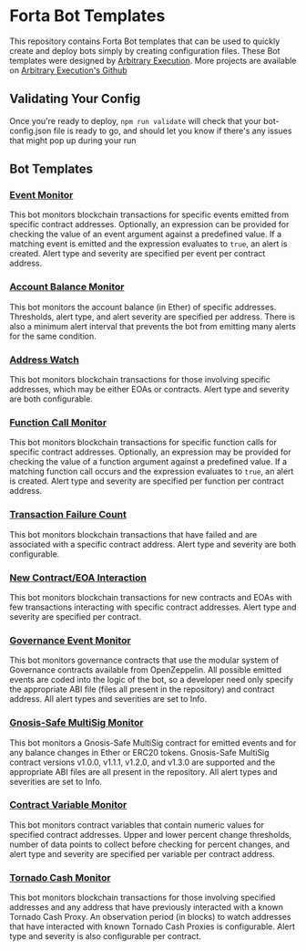 # Forta Bot Templates

This repository contains Forta Bot templates that can be used to quickly create and deploy bots
simply by creating configuration files. These Bot templates were designed by [Arbitrary Execution](https://www.arbitraryexecution.com/).
More projects are available on [Arbitrary Execution's Github](https://github.com/arbitraryexecution)

## Validating Your Config

Once you're ready to deploy, `npm run validate` will check that your bot-config.json file is ready to go,
and should let you know if there's any issues that might pop up during your run

## Bot Templates

### [Event Monitor](admin-events/SETUP.md)

This bot monitors blockchain transactions for specific events emitted from specific contract
addresses. Optionally, an expression can be provided for checking the value of an event argument
against a predefined value. If a matching event is emitted and the expression evaluates to `true`,
an alert is created. Alert type and severity are specified per event per contract address.

### [Account Balance Monitor](account-balance/SETUP.md)

This bot monitors the account balance (in Ether) of specific addresses. Thresholds, alert type,
and alert severity are specified per address. There is also a minimum alert interval that prevents
the bot from emitting many alerts for the same condition.

### [Address Watch](address-watch/SETUP.md)

This bot monitors blockchain transactions for those involving specific addresses, which may be
either EOAs or contracts. Alert type and severity are both configurable.

### [Function Call Monitor](monitor-function-calls/SETUP.md)

This bot monitors blockchain transactions for specific function calls for specific contract
addresses. Optionally, an expression may be provided for checking the value of a function argument
against a predefined value. If a matching function call occurs and the expression evaluates to
`true`, an alert is created. Alert type and severity are specified per function per contract
address.

### [Transaction Failure Count](transaction-failure-count/SETUP.md)

This bot monitors blockchain transactions that have failed and are associated with a specific
contract address. Alert type and severity are both configurable.

### [New Contract/EOA Interaction](new-contract-interaction/SETUP.md)

This bot monitors blockchain transactions for new contracts and EOAs with few transactions
interacting with specific contract addresses. Alert type and severity are specified per contract.

### [Governance Event Monitor](governance/SETUP.md)

This bot monitors governance contracts that use the modular system of Governance contracts available
from OpenZeppelin. All possible emitted events are coded into the logic of the bot, so a developer
need only specify the appropriate ABI file (files all present in the repository) and contract address.
All alert types and severities are set to Info.

### [Gnosis-Safe MultiSig Monitor](gnosis-safe-multisig/SETUP.md)

This bot monitors a Gnosis-Safe MultiSig contract for emitted events and for any balance changes in
Ether or ERC20 tokens. Gnosis-Safe MultiSig contract versions v1.0.0, v1.1.1, v1.2.0, and v1.3.0 are
supported and the appropriate ABI files are all present in the repository. All alert types and
severities are set to Info.

### [Contract Variable Monitor](contract-variable-monitor/SETUP.md)

This bot monitors contract variables that contain numeric values for specified contract addresses.
Upper and lower percent change thresholds, number of data points to collect before checking for percent changes,
and alert type and severity are specified per variable per contract address.

### [Tornado Cash Monitor](tornado-cash-monitor/SETUP.md)

This bot monitors blockchain transactions for those involving specified addresses and any address
that have previously interacted with a known Tornado Cash Proxy. An observation period (in blocks) to
watch addresses that have interacted with known Tornado Cash Proxies is configurable. Alert type and
severity is also configurable per contract.
